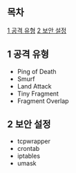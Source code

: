## 목차

[1 공격 유형](#1-공격-유형)
[2 보안 설정](#2-보안-설정)

## 1 공격 유형

- Ping of Death
- Smurf
- Land Attack
- Tiny Fragment
- Fragment Overlap

## 2 보안 설정

- tcpwrapper
- crontab
- iptables
- umask